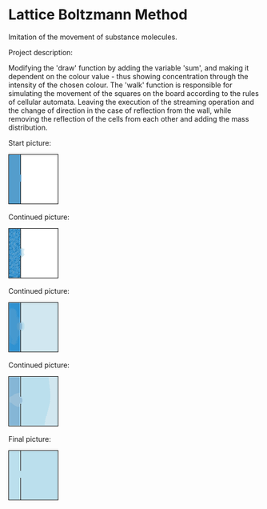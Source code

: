 # Lattice Boltzmann Method

Imitation of the movement of substance molecules.

Project description:

Modifying the 'draw' function by adding the variable 'sum', and making it dependent on the colour value - thus showing concentration through the intensity of the chosen colour.
The 'walk' function is responsible for simulating the movement of the squares on the board according to the rules of cellular automata. Leaving the execution of the streaming operation 
and the change of direction in the case of reflection from the wall, while removing the reflection of the cells from each other and adding the mass distribution.

Start picture:

![1](https://github.com/weronikaabednarz/Lattice-Boltzmann-Method/blob/main/images/frame0.bmp)

Continued picture:

![2](https://github.com/weronikaabednarz/Lattice-Boltzmann-Method/blob/main/images/frame6.bmp)

Continued picture:

![3](https://github.com/weronikaabednarz/Lattice-Boltzmann-Method/blob/main/images/frame178.bmp)

Continued picture:

![4](https://github.com/weronikaabednarz/Lattice-Boltzmann-Method/blob/main/images/frame18669.bmp)

Final picture:

![5](https://github.com/weronikaabednarz/Lattice-Boltzmann-Method/blob/main/images/frame45555.bmp)
